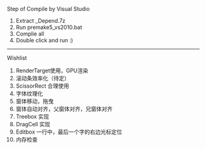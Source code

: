Step of Compile by Visual Studio

1. Extract _Depend.7z
2. Run premake5_vs2010.bat
3. Complie all
4. Double click and run :)


--------------------------------------------------
Wishlist

1. RenderTarget使用，GPU渲染
2. 滚动条效率化（待定）
3. ScissorRect 合理使用
4. 字体纹理化
5. 窗体移动，拖曳
6. 窗体自动对齐，父窗体对齐，兄窗体对齐
7. Treebox 实现
8. DragCell 实现
9. Editbox 一行中，最后一个字的右边光标定位
10. 内存检查
